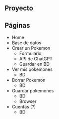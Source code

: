 ## Proyecto

## Páginas

* Home
* Base de datos
* Crear un Pokemon
  * Formulario
  * API de ChatGPT
  * Guardar en BD
* Ver mis pokemones
  * BD
* Borrar Pokemon
  * BD
* Guardar pokemones
  * BD
  * Browser
* Cuentas (?)
  * BD